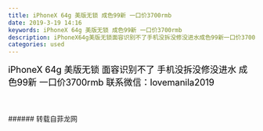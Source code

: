 ```yaml
---
title: iPhoneX 64g 美版无锁 成色99新 一口价3700rmb
date: 2019-3-19 14:16
keywords: iPhoneX 64g 美版无锁 成色99新 一口价3700rmb
description: iPhoneX64g美版无锁面容识别不了手机没拆没修没进水成色99新一口价3700rmb联系微信：lovemanila2019
categories: used
---
```

<td class="t_f" id="postmessage_3257340">

<font size="4"><font color="#000000">iPhoneX 64g 美版无锁 面容识别不了 手机没拆没修没进水 成色99新 一口价3700rmb </font></font><font color="#000"><font size="4">联系微信：lovemanila2019</font></font><br/>
<font color="#000"><font size="4"><br/>
</font></font><br/>
</td>
###### 转载自菲龙网